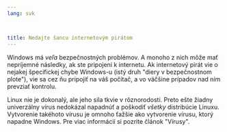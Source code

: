 ```yaml
---
lang: svk



title: Nedajte šancu internetovým pirátom
---
```


Windows má <i>veľa</i> bezpečnostných problémov. A monoho z nich môže mať nepríjemné následky, ak ste pripojení k internetu. Ak internetový pirát vie o nejakej špecifickej chybe Windows-u (istý druh "diery v bezpečnostnom plote"), vie sa cez ňu pripojiť na váš počítač, a vo väčšine prípadov nad ním prevziať kontrolu.

Linux nie je dokonalý, ale jeho sila tkvie v rôznorodosti. Preto ešte žiadny univerzálny vírus nedokázal napadnúť a poškodiť <i>všetky</i> distribúcie Linuxu. Vytvorenie takéhoto vírusu je omnoho ťažšie ako vytvorenie vírusu, ktorý napadne Windows. Pre viac informácií si pozrite článok "Vírusy".




